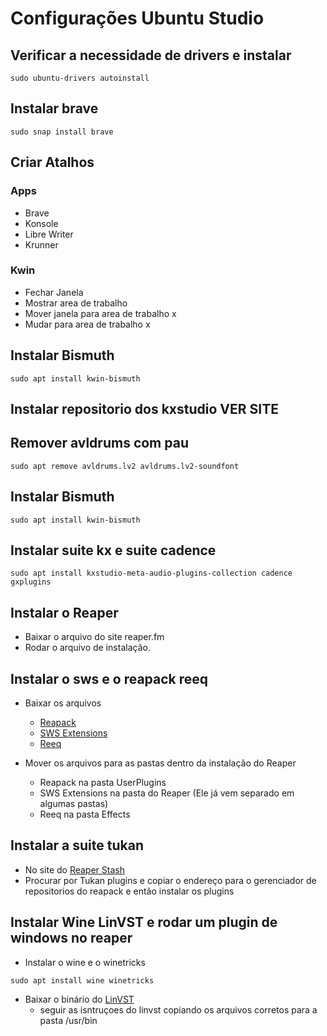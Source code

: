 # Configurações Ubuntu Studio

## Verificar a necessidade de drivers e instalar
```
sudo ubuntu-drivers autoinstall
```

## Instalar brave

```
sudo snap install brave
```

## Criar Atalhos 

### Apps
- Brave
- Konsole
- Libre Writer
- Krunner

### Kwin
- Fechar Janela
- Mostrar area de trabalho
- Mover janela para area de trabalho x
- Mudar para area de trabalho x

## Instalar Bismuth

```
sudo apt install kwin-bismuth
```

## Instalar repositorio dos kxstudio VER SITE

## Remover avldrums com pau

```
sudo apt remove avldrums.lv2 avldrums.lv2-soundfont
```

## Instalar Bismuth

```
sudo apt install kwin-bismuth
```

## Instalar suite kx e suite cadence

```
sudo apt install kxstudio-meta-audio-plugins-collection cadence gxplugins
```

## Instalar o Reaper
- Baixar o arquivo do site reaper.fm
- Rodar o arquivo de instalação.

## Instalar o sws e o reapack reeq
- Baixar os arquivos 
  - [Reapack](https://reapack.com/)
  - [SWS Extensions](https://www.sws-extension.org/)
  - [Reeq](https://forum.cockos.com/showthread.php?t=213501)
 

- Mover os arquivos para as pastas dentro da instalação do Reaper
  - Reapack na pasta UserPlugins
  - SWS Extensions na pasta do Reaper (Ele já vem separado em algumas pastas)
  - Reeq na pasta Effects
 
## Instalar a suite tukan
- No site do [Reaper Stash](https://stash.reaper.fm/)
- Procurar por Tukan plugins e copiar o endereço para o gerenciador de repositorios do reapack e então instalar os plugins

## Instalar Wine LinVST e rodar um plugin de windows no reaper
- Instalar o wine e o winetricks
```
sudo apt install wine winetricks
```
- Baixar o binário do [LinVST](https://github.com/osxmidi/LinVst/releases)
  - seguir as isntruçoes do linvst copiando os arquivos corretos para a pasta /usr/bin
  

